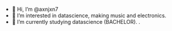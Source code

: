 - 👋 Hi, I’m @axnjxn7
- 👀 I’m interested in datascience, making music and electronics.
- 🌱 I’m currently studying datascience (BACHELOR).
.
<!---
axnjxn7/axnjxn7 is a ✨ special ✨ repository because its `README.md` (this file) appears on your GitHub profile.
You can click the Preview link to take a look at your changes.
--->
